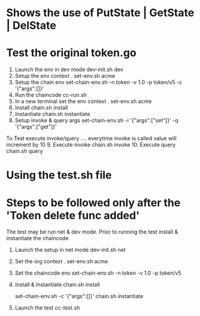 # Shows the use of PutState | GetState | DelState

# Test the original token.go 
1. Launch the env in dev mode       dev-init.sh dev
2. Setup the env context            .  set-env.sh acme
3. Setup the chain env              set-chain-env.sh  -n token -v 1.0 -p token/v5  -c '{"args":[]}' 
4. Run the chaincode                cc-run.sh
5. In a new terminal set the env context     .  set-env.sh acme
6. Install                          chain.sh install
7. Instantiate                      chain.sh instantiate
8. Setup invoke & query args        set-chain-env.sh   -i   '{"args":["set"]}' -q   '{"args":["get"]}' 

To Test execute invoke/query .... everytime invoke is called value will increment by 10
9. Execute invoke                   chain.sh  invoke
10. Execute query                   chain.sh  query


# Using the test.sh file
# Steps to be followed only after the 'Token delete func added'
The test may be run net & dev mode. 
Prior to running the test install & instantiate the chaincode
1. Launch the setup in net mode
   dev-init.sh net

2. Set the org context
   . set-env.sh acme

3. Set the chaincode env
   set-chain-env.sh -n token -v 1.0 -p token/v5

4. Install & Instantiate
   chain.sh  install

   set-chain-env.sh  -c  '{"args":[]}'
   chain.sh  instantiate

5. Launch the test
   cc-test.sh


